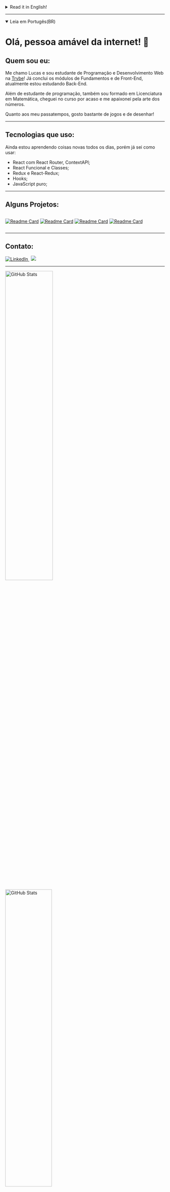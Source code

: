 <details>
  <summary>Read it in English!</summary>
  
  # Hello there! 👋

  ## About me
  My name is Lucas and Im a student of Web Development at [Trybe](https://www.betrybe.com/)
  Already finished Fundamentals and Front End modules, and I'm currently studying Back-end!

  Besides programing, I also have a Math Degree.

  My hobbies are playing games and drawing (poorly).
  ___
  ## What I know how to use
  As a student, I'm still learning new things every day, but I already know how to use:
  - Vanila JavaScript;
  - Hooks;
  - React: Function and Classes;
  - React with React Router and ContextAPI;
  - Redux and React-Redux.
</details>

---
<details open>
  <summary>Leia em Portugês(BR)</summary>
  
# Olá, pessoa amável da internet! 👋

## Quem sou eu:
Me chamo Lucas e sou estudante de Programação e Desenvolvimento Web na [Trybe](https://www.betrybe.com/)!
Já conclui os módulos de Fundamentos e de Front-End, atualmente estou estudando Back-End.

Além de estudante de programação, também sou formado em Licenciatura em Matemática, cheguei no curso por acaso e me apaixonei pela arte dos números.

Quanto aos meu passatempos, gosto bastante de jogos e de desenhar!

---
## Tecnologias que uso:
Ainda estou aprendendo coisas novas todos os dias, porém já sei como usar:
- React com React Router, ContextAPI;
- React Funcional e Classes;
- Redux e React-Redux;
- Hooks;
- JavaScript puro;
</details>

---
  ## Alguns Projetos:
<div style="display: flex;">

  [![Readme Card](https://github-readme-stats.vercel.app/api/pin/?username=Lucas-Dalbo&repo=wallet-project&theme=codeSTACKr&border_color=ffffff)](https://github.com/Lucas-Dalbo/wallet-project)
  [![Readme Card](https://github-readme-stats.vercel.app/api/pin/?username=Lucas-Dalbo&repo=music-app-trybetunes&theme=codeSTACKr&border_color=ffffff)](https://github.com/Lucas-Dalbo/music-app-trybetunes)
  [![Readme Card](https://github-readme-stats.vercel.app/api/pin/?username=Lucas-Dalbo&repo=trivia-project&theme=codeSTACKr&border_color=ffffff)](https://github.com/Lucas-Dalbo/trivia-project)
    [![Readme Card](https://github-readme-stats.vercel.app/api/pin/?username=Lucas-Dalbo&repo=sw-planets-project&theme=codeSTACKr&border_color=ffffff)](https://github.com/Lucas-Dalbo/sw-planets-project)

</div>

---
## Contato:
<div>
  <a href="https://www.linkedin.com/in/lucasdalbofernandes/"
  style="margin-right: 5px">
    <img alt="LinkedIn" src="https://img.shields.io/badge/LinkedIn-0077B5?style=for-the-badge&logo=linkedin&logoColor=white"/>
  </a>
  <a href = "mailto:dalbo.lucas@gmail.com"
  style="margin-right: 5px">
    <img src="https://img.shields.io/badge/Gmail-D14836?style=for-the-badge&logo=gmail&logoColor=white" target="_blank" />
  </a>
</div>

---
<div>
  <img src="https://github-readme-stats.vercel.app/api?username=Lucas-Dalbo&show_icons=true&theme=codeSTACKr&border_color=ffffff"
    alt="GitHub Stats"
    style="width: 50%; min-width: 300px;" />
  <img src="https://github-readme-stats.vercel.app/api/top-langs/?username=Lucas-Dalbo&layout=compact&theme=codeSTACKr&border_color=ffffff"
    alt="GitHub Stats"
    style="width: 49%; min-width: 300px;" />
</div>
